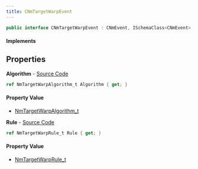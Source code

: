 ```yaml
---
title: CNmTargetWarpEvent
---
```


```csharp
public interface CNmTargetWarpEvent : CNmEvent, ISchemaClass<CNmEvent>, ISchemaClass<CNmTargetWarpEvent>, ISchemaField, ISchemaClass, INativeHandle
```

#### Implements

## Properties

**Algorithm** - [Source Code](https://github.com/swiftly-solution/swiftlys2/blob/master/managed/src/SwiftlyS2.Generated/Schemas/Interfaces/CNmTargetWarpEvent.cs#L18)

```csharp
ref NmTargetWarpAlgorithm_t Algorithm { get; }
```

#### Property Value

- [NmTargetWarpAlgorithm_t](/docs/api/shared/schemadefinitions/nmtargetwarpalgorithm_t)

**Rule** - [Source Code](https://github.com/swiftly-solution/swiftlys2/blob/master/managed/src/SwiftlyS2.Generated/Schemas/Interfaces/CNmTargetWarpEvent.cs#L16)

```csharp
ref NmTargetWarpRule_t Rule { get; }
```

#### Property Value

- [NmTargetWarpRule_t](/docs/api/shared/schemadefinitions/nmtargetwarprule_t)

